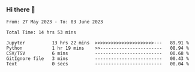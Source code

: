 ### Hi there 👋

<!--
**ututono/ututono** is a ✨ _special_ ✨ repository because its `README.md` (this file) appears on your GitHub profile.

Here are some ideas to get you started:

- 🔭 I’m currently working on ...
- 🌱 I’m currently learning ...
- 👯 I’m looking to collaborate on ...
- 🤔 I’m looking for help with ...
- 💬 Ask me about ...
- 📫 How to reach me: ...
- 😄 Pronouns: ...
- ⚡ Fun fact: ...
-->



<!--START_SECTION:waka-->

```text
From: 27 May 2023 - To: 03 June 2023

Total Time: 14 hrs 53 mins

Jupyter          13 hrs 22 mins  >>>>>>>>>>>>>>>>>>>>>>---   89.91 %
Python           1 hr 19 mins    >>-----------------------   08.94 %
CSV/TSV          6 mins          -------------------------   00.68 %
GitIgnore file   3 mins          -------------------------   00.43 %
Text             0 secs          -------------------------   00.04 %
```

<!--END_SECTION:waka-->
